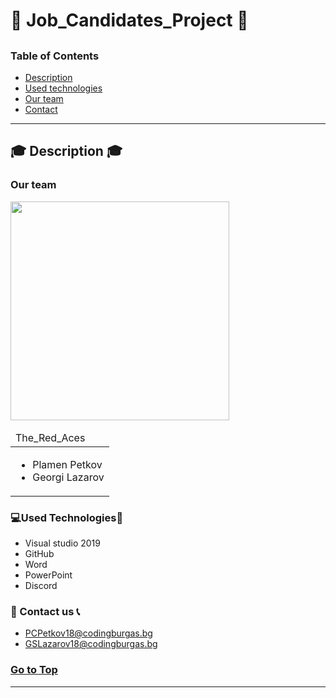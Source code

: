 # :man: Job_Candidates_Project :man:
<a Job_Candidates_Project="#dinpanel"></a>
---
### Table of Contents
- [Description](#description)
- [Used technologies](#used-technologies)
- [Our team](#our-team)
- [Contact](#contact-us)

---

## :mortar_board: Description :mortar_board:
### Our team   
<table> <img src="https://user-images.githubusercontent.com/60141913/125410227-5f305e80-e3c5-11eb-9397-2a5fc0d93a8d.png" width="350"> 
  <thead>
    <tr>
      <td align="left">
      The_Red_Aces
      </td>
    </tr>
  </thead>
  <tbody>
    <tr>
      <td>
        <ul>
          <li>Plamen Petkov</li>
          <li>Georgi Lazarov</li>
        </ul>
      </td>
    </tr>
  </tbody>
</table>

### :computer:Used Technologies:iphone:

- Visual studio 2019
- GitHub
- Word
- PowerPoint
- Discord


### :email: Contact us :telephone_receiver:
- PCPetkov18@codingburgas.bg
- GSLazarov18@codingburgas.bg



### [Go to Top](#dinpanel)
---
